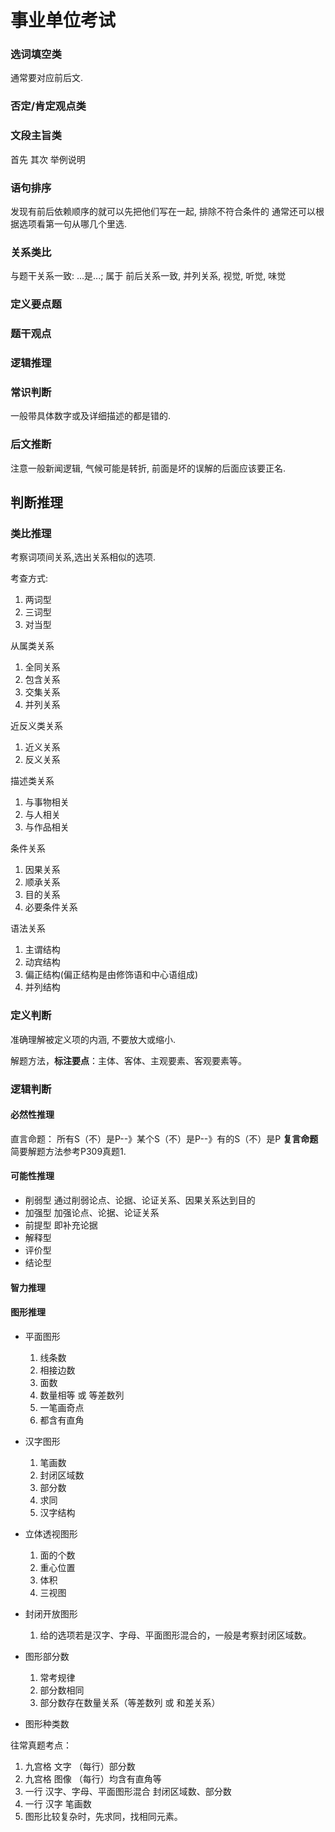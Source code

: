 # 事业单位考试


<!--more-->

### 选词填空类

通常要对应前后文.

### 否定/肯定观点类

### 文段主旨类
首先
其次
举例说明


### 语句排序

发现有前后依赖顺序的就可以先把他们写在一起, 排除不符合条件的
通常还可以根据选项看第一句从哪几个里选.

### 关系类比
与题干关系一致: ...是...; 属于
前后关系一致, 并列关系, 
视觉, 听觉, 味觉

### 定义要点题

### 题干观点

### 逻辑推理

### 常识判断

一般带具体数字或及详细描述的都是错的.

### 后文推断
注意一般新闻逻辑, 气候可能是转折, 前面是坏的误解的后面应该要正名.

## 判断推理

### 类比推理
考察词项间关系,选出关系相似的选项.

考查方式:

1. 两词型
2. 三词型
3. 对当型

从属类关系

1. 全同关系
2. 包含关系
3. 交集关系
4. 并列关系

近反义类关系

1. 近义关系
2. 反义关系

描述类关系

1. 与事物相关
2. 与人相关
3. 与作品相关

条件关系

1. 因果关系
1. 顺承关系
1. 目的关系
1. 必要条件关系

语法关系

1. 主谓结构
1. 动宾结构
1. 偏正结构(偏正结构是由修饰语和中心语组成)
1. 并列结构

### 定义判断

准确理解被定义项的内涵, 不要放大或缩小. 

解题方法，**标注要点**：主体、客体、主观要素、客观要素等。

### 逻辑判断

#### 必然性推理
直言命题：
所有S（不）是P--》某个S（不）是P--》有的S（不）是P
**复言命题**
简要解题方法参考P309真题1.
#### 可能性推理
* 削弱型
    通过削弱论点、论据、论证关系、因果关系达到目的
* 加强型
    加强论点、论据、论证关系
* 前提型
    即补充论据
* 解释型
* 评价型
* 结论型

#### 智力推理



#### 图形推理

* 平面图形
    1. 线条数
    1. 相接边数
    1. 面数
    1. 数量相等 或 等差数列
    1. 一笔画奇点
    1. 都含有直角

* 汉字图形
    1. 笔画数
    1. 封闭区域数
    1. 部分数
    1. 求同
    1. 汉字结构

* 立体透视图形
    1. 面的个数
    1. 重心位置
    1. 体积
    1. 三视图

* 封闭开放图形
    1. 给的选项若是汉字、字母、平面图形混合的，一般是考察封闭区域数。

* 图形部分数
    1. 常考规律
    1. 部分数相同
    1. 部分数存在数量关系（等差数列 或 和差关系）

* 图形种类数

往常真题考点：
1. 九宫格 文字 （每行）部分数
1. 九宫格 图像 （每行）均含有直角等
1. 一行 汉字、字母、平面图形混合 封闭区域数、部分数
1. 一行 汉字 笔画数
1. 图形比较复杂时，先求同，找相同元素。

